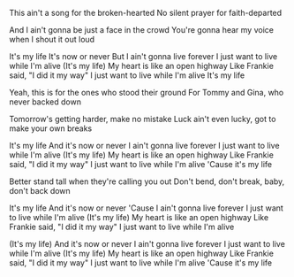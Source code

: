 This ain't a song for the broken-hearted
No silent prayer for faith-departed

And I ain't gonna be just a face in the crowd
You're gonna hear my voice when I shout it out loud

It's my life
It's now or never
But I ain't gonna live forever
I just want to live while I'm alive
(It's my life)
My heart is like an open highway
Like Frankie said, "I did it my way"
I just want to live while I'm alive
It's my life

Yeah, this is for the ones who stood their ground
For Tommy and Gina, who never backed down

Tomorrow's getting harder, make no mistake
Luck ain't even lucky, got to make your own breaks

It's my life
And it's now or never
I ain't gonna live forever
I just want to live while I'm alive
(It's my life)
My heart is like an open highway
Like Frankie said, "I did it my way"
I just want to live while I'm alive
'Cause it's my life

Better stand tall when they're calling you out
Don't bend, don't break, baby, don't back down

It's my life
And it's now or never
'Cause I ain't gonna live forever
I just want to live while I'm alive
(It's my life)
My heart is like an open highway
Like Frankie said, "I did it my way"
I just want to live while I'm alive

(It's my life)
And it's now or never
I ain't gonna live forever
I just want to live while I'm alive
(It's my life)
My heart is like an open highway
Like Frankie said, "I did it my way"
I just want to live while I'm alive
'Cause it's my life
